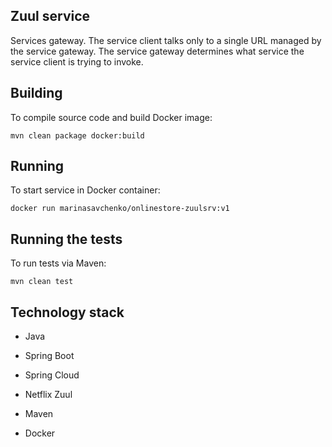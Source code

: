 ## **Zuul service**

Services gateway.
The service client talks only to a single URL managed by the service gateway.
The service gateway determines what service the service client is trying to invoke.

## **Building**

To compile source code and build Docker image:
```
mvn clean package docker:build
```

## **Running**

To start service in Docker container:
```
docker run marinasavchenko/onlinestore-zuulsrv:v1
```

## **Running the tests**

To run tests via Maven:
```
mvn clean test
```

## **Technology stack**

* Java
* Spring Boot
* Spring Cloud
* Netflix Zuul

* Maven
* Docker